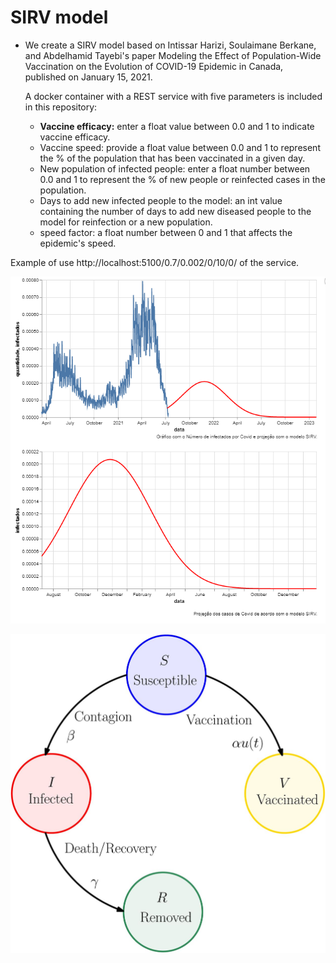 # SIRV model
- We create a SIRV model based on Intissar Harizi, Soulaimane Berkane, and Abdelhamid Tayebi's paper Modeling the Effect of Population-Wide Vaccination on the Evolution of COVID-19 Epidemic in Canada, published on January 15, 2021.

  A docker container with a REST service with five parameters is included in this repository:

  

  - **Vaccine efficacy:** enter a float value between 0.0 and 1 to indicate vaccine efficacy.
  - Vaccine speed: provide a float value between 0.0 and 1 to represent the % of the population that has been vaccinated in a given day.
  - New population of infected people: enter a float number between 0.0 and 1 to represent the % of new people or reinfected cases in the population.
  - Days to add new infected people to the model: an int value containing the number of days to add new diseased people to the model for reinfection or a new population.
  - speed factor: a float number between 0 and 1 that affects the epidemic's speed.





Example of use http://localhost:5100/0.7/0.002/0/10/0/ of the service.



![graficos1](.\sirv_emulator\graficos1.png)









![F1.large](F1.large.jpg)